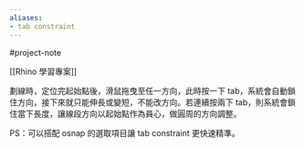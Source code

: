 ```yaml
---
aliases:
- tab constraint
---
```


#project-note 

[[Rhino 學習專案]]

劃線時，定位完起始點後，滑鼠拖曳至任一方向，此時按一下 tab，系統會自動鎖住方向，接下來就只能伸長或變短，不能改方向。若連續按兩下 tab，則系統會鎖住當下長度，讓線段方向以起始點作為員心，做圓周的方向調整。

PS：可以搭配 osnap 的選取項目讓 tab constraint 更快速精準。